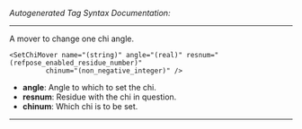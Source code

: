_Autogenerated Tag Syntax Documentation:_

---
A mover to change one chi angle.

```
<SetChiMover name="(string)" angle="(real)" resnum="(refpose_enabled_residue_number)"
         chinum="(non_negative_integer)" />
```

-   **angle**: Angle to which to set the chi.
-   **resnum**: Residue with the chi in question.
-   **chinum**: Which chi is to be set.

---
